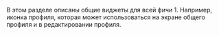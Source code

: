 В этом разделе описаны общие виджеты для всей фичи 1. Например, иконка профиля, которая может использоваться на экране общего профиля и в редактировании профиля.